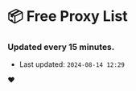 # :package: Free Proxy List
### Updated every 15 minutes.

- Last updated: `2024-08-14 12:29`

:heart:
